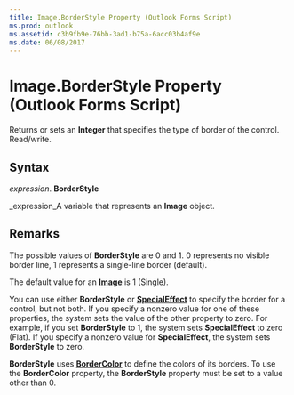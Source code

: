 ```yaml
---
title: Image.BorderStyle Property (Outlook Forms Script)
ms.prod: outlook
ms.assetid: c3b9fb9e-76bb-3ad1-b75a-6acc03b4af9e
ms.date: 06/08/2017
---
```



# Image.BorderStyle Property (Outlook Forms Script)

Returns or sets an  **Integer** that specifies the type of border of the control. Read/write.


## Syntax

 _expression_. **BorderStyle**

 _expression_A variable that represents an  **Image** object.


## Remarks

The possible values of  **BorderStyle** are 0 and 1. 0 represents no visible border line, 1 represents a single-line border (default).

 The default value for an **[Image](Outlook.image.md)** is 1 (Single).

You can use either  **BorderStyle** or **[SpecialEffect](Outlook.image.specialeffect.md)** to specify the border for a control, but not both. If you specify a nonzero value for one of these properties, the system sets the value of the other property to zero. For example, if you set **BorderStyle** to 1, the system sets **SpecialEffect** to zero (Flat). If you specify a nonzero value for **SpecialEffect**, the system sets  **BorderStyle** to zero.

 **BorderStyle** uses **[BorderColor](Outlook.image.bordercolor.md)** to define the colors of its borders. To use the **BorderColor** property, the **BorderStyle** property must be set to a value other than 0.



